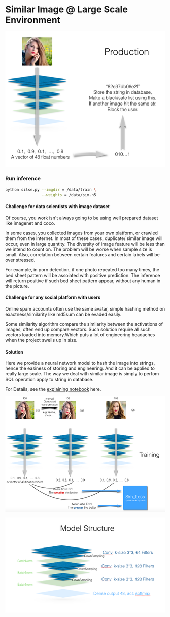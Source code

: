 # Similar Image @ Large Scale Environment

![Production Structure](https://github.com/raynardj/silse/blob/master/img/production.png?raw=true)

### Run inference

```bash
python silse.py --imgdir = /data/train \
                --weights = /data/sim.h5
```

#### Challenge for data scientists with image dataset

Of course, you work isn't always going to be using well prepared dataset like imagenet and coco.

In some cases, you collected images from your own platform, or crawled them from the internet. In most of these cases, duplicate/ similar image will occur, even in large quantity. The diversity of image feature will be less than we intend to count on. The problem will be worse when sample size is small. Also, correlation between certain features and certain labels will be over stressed. 

For example, in porn detection, if one photo repeated too many times, the bed sheet pattern will be assoiated with positive prediction. The inference will return positive if such bed sheet pattern appear, without any human in the picture.

#### Challenge for any social platform with users

Online spam accounts often use the same avatar, simple hashing method on exactness/similarity like md5sum can be evaded easily.

Some similarity algorithm compare the similarity between the activations of images, often end up compare vectors. Such solution require all such vectors loaded into memory.Which puts a lot of engineering headaches when the project swells up in size.

#### Solution

Here we provide a neural network model to hash the image into strings, hence the easiness of storing and engineering. And it can be applied to really large scale. The way we deal with similar image is simply to perfom SQL operation apply to string in database.

For Details, see the [explaining notebook](https://github.com/raynardj/silse/blob/master/sim_city2_explain.ipynb) here.

![Training Structure](https://github.com/raynardj/silse/blob/master/img/training.png?raw=true)

![Model Structure](https://github.com/raynardj/silse/blob/master/img/structure.png?raw=true)